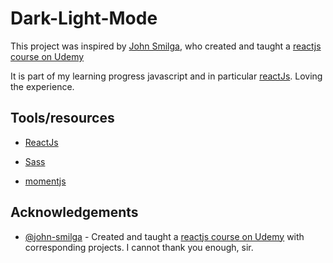 # Dark-Light-Mode

This project was inspired by [John Smilga](https://github.com/john-smilga), who created and  taught a [reactjs course on Udemy](https://www.udemy.com/course/react-tutorial-and-projects-course)

It is part of my learning progress javascript and in particular [reactJs](https://reactjs.org/). Loving the experience.

## Tools/resources

- [ReactJs](https://reactjs.org/)
- [Sass](https://sass-lang.com/)

- [momentjs](https://momentjs.com/)

## Acknowledgements

- [@john-smilga](https://github.com/john-smilga) - Created and taught a [reactjs course on Udemy](https://www.udemy.com/course/react-tutorial-and-projects-course) with corresponding projects. I cannot thank you enough, sir.
